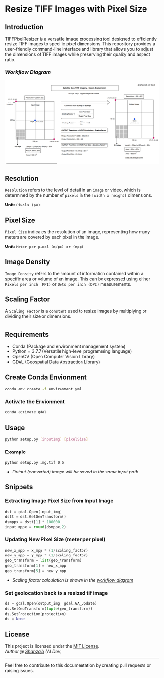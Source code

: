 # Resize TIFF Images with Pixel Size

## **Introduction**
TIFFPixelResizer is a versatile image processing tool designed to efficiently resize TIFF images to specific pixel dimensions. This repository provides a user-friendly command-line interface and library that allows you to adjust the dimensions of TIFF images while preserving their quality and aspect ratio.

### _Workflow Diagram_

![WorkflowDiagram](./imgs/im1.png)

## **Resolution**

`Resolution` refers to the level of detail in an `image` or video, which is determined by the number of `pixels` in the `[width x height]` dimensions.

**Unit**: `Pixels (px)`

## **Pixel Size**

`Pixel Size` indicates the resolution of an image, representing how many meters are covered by each pixel in the image.

**Unit**: `Meter per pixel (m/px) or (mpp)`

## **Image Density**

`Image Density` refers to the amount of information contained within a specific area or volume of an image. This can be expressed using either `Pixels per inch (PPI)` or `Dots per inch (DPI)` measurements.

## **Scaling Factor**

A `Scaling Factor` is a `constant` used to resize images by multiplying or dividing their size or dimensions.

#

## **Requirements**

- Conda (Package and environment management system)
- Python = 3.7.7 (Versatile high-level programming language)
- OpenCV (Open Computer Vision Library)
- GDAL (Geospatial Data Abstraction Library)

## Create Conda Envionment
```sh
conda env create -f environment.yml
```
### Activate the Envionment
```sh
conda activate gdal
```

## Usage
```sh
python setup.py [inputImg] [pixelSize]
```
### Example
```
python setup.py img.tif 0.5
```
- _Output (converted) image will be saved in the same input path_

## Snippets
### Extracting Image Pixel Size from Input Image
```python
dst = gdal.Open(input_img)
dstt = dst.GetGeoTransform()
dsmppx = dstt[1] * 100000
input_mppx = round(dsmppx,2)
```

### Updating New Pixel Size (meter per pixel)

```python
new_x_mpp = x_mpp * (1/scaling_factor)
new_y_mpp = y_mpp * (1/scaling_factor)
geo_transform = list(geo_transform)
geo_transform[1] = new_x_mpp
geo_transform[5] = new_y_mpp
```

- _Scaling factor calculation is shown in the [workflow diagram](./imgs/im1.png)_

### Set geolocation back to a resized tif image
```python
ds = gdal.Open(output_img, gdal.GA_Update)
ds.SetGeoTransform(tuple(geo_transform))
ds.SetProjection(projection)
ds = None
```


## License

This project is licensed under the [MIT License](LICENSE). \
_Author @ [Shahzaib](./) (AI Dev)_

---
Feel free to contribute to this documentation by creating pull requests or raising issues.